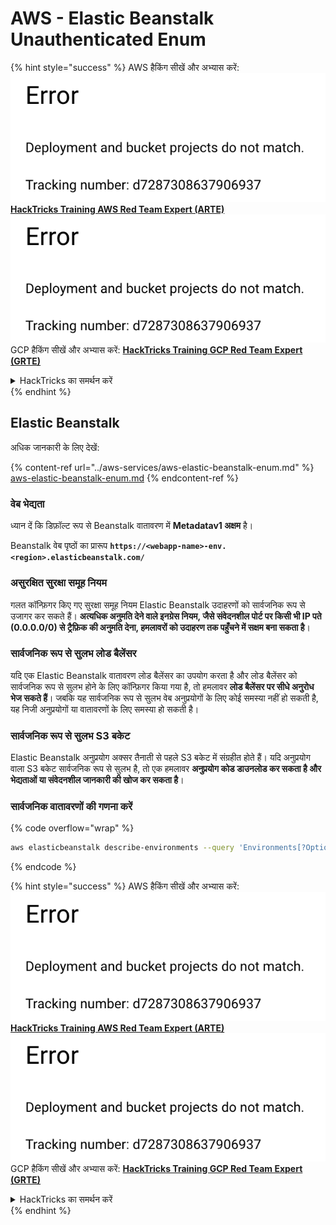 # AWS - Elastic Beanstalk Unauthenticated Enum

{% hint style="success" %}
AWS हैकिंग सीखें और अभ्यास करें:<img src="../../../.gitbook/assets/image (1) (1).png" alt="" data-size="line">[**HackTricks Training AWS Red Team Expert (ARTE)**](https://training.hacktricks.xyz/courses/arte)<img src="../../../.gitbook/assets/image (1) (1).png" alt="" data-size="line">\
GCP हैकिंग सीखें और अभ्यास करें: <img src="../../../.gitbook/assets/image (2).png" alt="" data-size="line">[**HackTricks Training GCP Red Team Expert (GRTE)**<img src="../../../.gitbook/assets/image (2).png" alt="" data-size="line">](https://training.hacktricks.xyz/courses/grte)

<details>

<summary>HackTricks का समर्थन करें</summary>

* [**सदस्यता योजनाएँ**](https://github.com/sponsors/carlospolop) देखें!
* **हमारे** 💬 [**Discord समूह**](https://discord.gg/hRep4RUj7f) या [**telegram समूह**](https://t.me/peass) में शामिल हों या **Twitter** 🐦 पर हमें **फॉलो करें** [**@hacktricks\_live**](https://twitter.com/hacktricks\_live)**.**
* **हैकिंग ट्रिक्स साझा करें और** [**HackTricks**](https://github.com/carlospolop/hacktricks) और [**HackTricks Cloud**](https://github.com/carlospolop/hacktricks-cloud) github repos में PRs सबमिट करें।

</details>
{% endhint %}

## Elastic Beanstalk

अधिक जानकारी के लिए देखें:

{% content-ref url="../aws-services/aws-elastic-beanstalk-enum.md" %}
[aws-elastic-beanstalk-enum.md](../aws-services/aws-elastic-beanstalk-enum.md)
{% endcontent-ref %}

### वेब भेद्यता

ध्यान दें कि डिफ़ॉल्ट रूप से Beanstalk वातावरण में **Metadatav1 अक्षम** है।

Beanstalk वेब पृष्ठों का प्रारूप **`https://<webapp-name>-env.<region>.elasticbeanstalk.com/`**

### असुरक्षित सुरक्षा समूह नियम

गलत कॉन्फ़िगर किए गए सुरक्षा समूह नियम Elastic Beanstalk उदाहरणों को सार्वजनिक रूप से उजागर कर सकते हैं। **अत्यधिक अनुमति देने वाले इनग्रेस नियम, जैसे संवेदनशील पोर्ट पर किसी भी IP पते (0.0.0.0/0) से ट्रैफ़िक की अनुमति देना, हमलावरों को उदाहरण तक पहुँचने में सक्षम बना सकता है**।

### सार्वजनिक रूप से सुलभ लोड बैलेंसर

यदि एक Elastic Beanstalk वातावरण लोड बैलेंसर का उपयोग करता है और लोड बैलेंसर को सार्वजनिक रूप से सुलभ होने के लिए कॉन्फ़िगर किया गया है, तो हमलावर **लोड बैलेंसर पर सीधे अनुरोध भेज सकते हैं**। जबकि यह सार्वजनिक रूप से सुलभ वेब अनुप्रयोगों के लिए कोई समस्या नहीं हो सकती है, यह निजी अनुप्रयोगों या वातावरणों के लिए समस्या हो सकती है।

### सार्वजनिक रूप से सुलभ S3 बकेट

Elastic Beanstalk अनुप्रयोग अक्सर तैनाती से पहले S3 बकेट में संग्रहीत होते हैं। यदि अनुप्रयोग वाला S3 बकेट सार्वजनिक रूप से सुलभ है, तो एक हमलावर **अनुप्रयोग कोड डाउनलोड कर सकता है और भेद्यताओं या संवेदनशील जानकारी की खोज कर सकता है**।

### सार्वजनिक वातावरणों की गणना करें

{% code overflow="wrap" %}
```bash
aws elasticbeanstalk describe-environments --query 'Environments[?OptionSettings[?OptionName==`aws:elbv2:listener:80:defaultProcess` && contains(OptionValue, `redirect`)]].{EnvironmentName:EnvironmentName, ApplicationName:ApplicationName, Status:Status}' --output table
```
{% endcode %}

{% hint style="success" %}
AWS हैकिंग सीखें और अभ्यास करें:<img src="../../../.gitbook/assets/image (1) (1).png" alt="" data-size="line">[**HackTricks Training AWS Red Team Expert (ARTE)**](https://training.hacktricks.xyz/courses/arte)<img src="../../../.gitbook/assets/image (1) (1).png" alt="" data-size="line">\
GCP हैकिंग सीखें और अभ्यास करें: <img src="../../../.gitbook/assets/image (2).png" alt="" data-size="line">[**HackTricks Training GCP Red Team Expert (GRTE)**<img src="../../../.gitbook/assets/image (2).png" alt="" data-size="line">](https://training.hacktricks.xyz/courses/grte)

<details>

<summary>HackTricks का समर्थन करें</summary>

* [**सदस्यता योजनाएँ**](https://github.com/sponsors/carlospolop) देखें!
* **हमारे साथ जुड़ें** 💬 [**Discord समूह**](https://discord.gg/hRep4RUj7f) या [**telegram समूह**](https://t.me/peass) या **हमें** **Twitter** 🐦 [**@hacktricks\_live**](https://twitter.com/hacktricks\_live)** पर फॉलो करें।**
* **हैकिंग ट्रिक्स साझा करें और** [**HackTricks**](https://github.com/carlospolop/hacktricks) और [**HackTricks Cloud**](https://github.com/carlospolop/hacktricks-cloud) गिटहब रिपोजिटरी में PR सबमिट करें।

</details>
{% endhint %}
